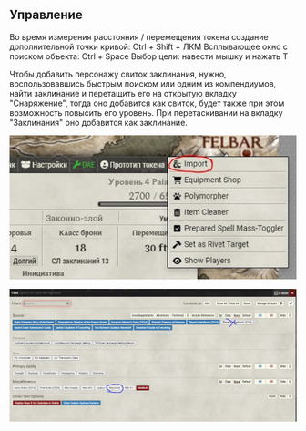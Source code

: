 ## Управление

Во время измерения расстояния / перемещения токена создание дополнительной точки кривой: Ctrl + Shift + ЛКМ
Всплывающее окно с поиском объекта: Ctrl + Space
Выбор цели: навести мышку и нажать T

Чтобы добавить персонажу свиток заклинания, нужно, воспользовавшись быстрым поиском или одним из компендиумов, найти заклинание и перетащить его на открытую вкладку "Снаряжение", тогда оно добавится как свиток, будет также при этом возможность повысить его уровень. При перетаскивании на вкладку "Заклинания" оно добавится как заклинание.

![Character import button|600](img/pl_character_import_button.jpg)

![Character import filters|600](img/pl_character_import_filters.jpg)
